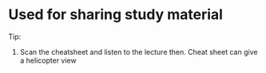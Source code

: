 # Used for sharing study material

Tip:

1. Scan the cheatsheet and listen to the lecture then. Cheat sheet can give a helicopter view

